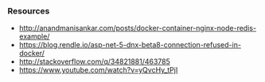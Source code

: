 ### Resources

 - http://anandmanisankar.com/posts/docker-container-nginx-node-redis-example/
 - https://blog.rendle.io/asp-net-5-dnx-beta8-connection-refused-in-docker/
 - http://stackoverflow.com/q/34821881/463785
 - https://www.youtube.com/watch?v=yQvcHy_tPjI
